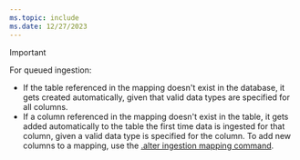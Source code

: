 ```yaml
---
ms.topic: include
ms.date: 12/27/2023
---
```


> [!IMPORTANT]
>
> For queued ingestion:
> 
> * If the table referenced in the mapping doesn't exist in the database, it gets created automatically, given that valid data types are specified for all columns.
> * If a column referenced in the mapping doesn't exist in the table, it gets added automatically to the table the first time data is ingested for that column, given a valid data type is specified for the column. To add new columns to a mapping, use the [.alter ingestion mapping command](../kusto/management/alter-ingestion-mapping-command.md).
